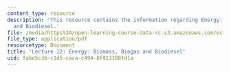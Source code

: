 ```yaml
---
content_type: resource
description: 'This resource contains the information regarding Energy: Biomass, Biogas
  and Biodiesel.'
file: /media/https%3A/open-learning-course-data-rc.s3.amazonaws.com/ec-701j-d-lab-i-development-fall-2009/fabe5c36c1d5cacac4948f913108fd1a_MITEC_701JF09_lec12_nb.pdf
file_type: application/pdf
resourcetype: Document
title: 'Lecture 12: Energy: Biomass, Biogas and Biodiesel'
uid: fabe5c36-c1d5-caca-c494-8f913108fd1a
---
```

